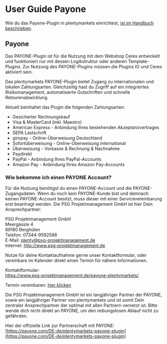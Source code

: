 # User Guide Payone

<div class="alert alert-info" role="alert">
  Wie du das Payone-Plugin in plentymarkets einrichtest, <a href="https://knowledge.plentymarkets.com/payment/payment-plugins/payone" target="_blank">ist im Handbuch beschrieben</a>.
</div>

## Payone

<div class="alert alert-warning" role="alert">
    Das PAYONE-Plugin ist für die Nutzung mit dem Webshop Ceres entwickelt und funktioniert nur mit dessen Logikstruktur oder anderen Template-Plugins. Zur Nutzung des PAYONE-Plugins müssen die Plugins IO und Ceres aktiviert sein.
</div>

Das plentymarkets PAYONE-Plugin bietet Zugang zu internationalen und lokalen Zahlungsarten. Gleichzeitig hast du Zugriff auf ein integriertes Risikomanagement, automatisierte Gutschriften und schnelle Retourenabwicklung.

Aktuell beinhaltet das Plugin die folgenden Zahlungsarten:

* Gesicherter Rechnungskauf
* Visa & MasterCard (inkl. Maestro)
* American Express - Anbindung Ihres bestehenden Akzeptanzvertrages
* SEPA Lastschrift
* giropay - Online-Überweisung Deutschland
* Sofortüberweisung - Online-Überweisung international
* Überweisung - Vorkasse & Rechnung & Nachnahme
* Paydirekt
* PayPal - Anbindung Ihres PayPal-Accounts
* Amazon Pay - Anbindung Ihres Amazon Pay-Accounts

### Wie bekomme ich einen PAYONE Account?
Für die Nutzung benötigst du einen PAYONE-Account und die PAYONE-Zugangsdaten. Wenn du noch kein PAYONE-Kunde bist und demnach keinen PAYONE-Account besitzt, muss dieser mit einer Servicevereinbarung erst beantragt werden. Die PSG Projektmanagement GmbH ist hier Dein Ansprechpartner:

PSG Projektmanagement GmbH <br>
Meergässle 4 <br>
89180 Berghülen <br>
Telefon: 07344-9592588 <br>
E-Mail: plenty@psg-projektmanagement.de <br>
Internet: http://www.psg-projektmanagement.de

Nutze für deine Kontaktaufnahme gerne unser Kontaktformular, oder vereinbare im Kalender direkt einen Termin für nähere Informationen.

Kontaktformular: <br>
https://www.psg-projektmanagement.de/payone-plentymarkets/

Termin vereinbaren:
<a href="https://calendly.com/payone-plentymarkets/payone-plentymarkets">hier klicken</a>

Die PSG Projektmanagement GmbH ist ein langjähriger Partner der PAYONE, sowie ein langjähriger Partner von plentymarkets und ist somit Dein zentraler Ansprechpartner der optimal mit allen Partnern vernetzt ist. Bitte wende dich nicht direkt an PAYONE, um den reibungslosen Ablauf nicht zu gefährden.

Hier der offizielle Link zur Partnerschaft mit PAYONE: [https://payone.com/DE-de/plentymarkets-payone-plugin](https://payone.com/DE-de/plentymarkets-payone-plugin)
